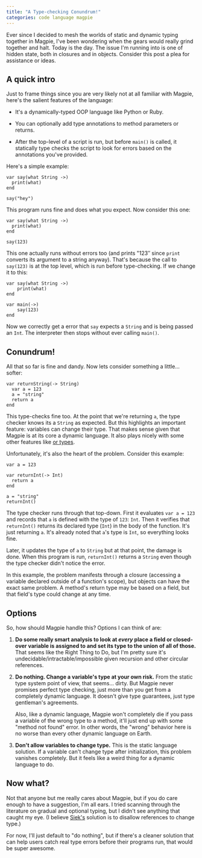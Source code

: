 ```yaml
---
title: "A Type-checking Conundrum!"
categories: code language magpie
---
```


Ever since I decided to mesh the worlds of static and dynamic typing together in
Magpie, I've been wondering when the gears would really grind together and halt.
Today is the day. The issue I'm running into is one of hidden state, both in
closures and in objects. Consider this post a plea for assistance or ideas.

## A quick intro

Just to frame things since you are very likely not at all familiar with
Magpie, here's the salient features of the language:

*   It's a dynamically-typed OOP language like Python or Ruby.

*   You can optionally add type annotations to method parameters or returns.

*   After the top-level of a script is run, but before `main()` is called, it
    statically type checks the script to look for errors based on the
    annotations you've provided.

Here's a simple example:

```magpie
var say(what String ->)
  print(what)
end

say("hey")
```

This program runs fine and does what you expect. Now consider this one:

```magpie
var say(what String ->)
  print(what)
end

say(123)
```

This one actually runs without errors too (and prints "123″ since `print`
converts its argument to a string anyway). That's because the call to `say(123)`
is at the top level, which is run before type-checking. If we change it to this:

```magpie
var say(what String ->)
    print(what)
end

var main(->)
    say(123)
end
```

Now we correctly get a error that `say` expects a `String` and is being passed
an `Int`. The interpreter then stops without ever calling `main()`.

## Conundrum!

All that so far is fine and dandy. Now lets consider something a little...
softer:

```magpie
var returnString(-> String)
  var a = 123
  a = "string"
  return a
end
```

This type-checks fine too. At the point that we're returning `a`, the type
checker knows its a `String` as expected. But this highlights an important
feature: variables can change their type. That makes sense given that Magpie is
at its core a dynamic language. It also plays nicely with some other features
like [or types][].

[or types]: /2010/08/23/void-null-maybe-and-nothing/

Unfortunately, it's also the heart of the problem. Consider this example:

```magpie
var a = 123

var returnInt(-> Int)
  return a
end

a = "string"
returnInt()
```

The type checker runs through that top-down. First it evaluates `var a = 123`
and records that `a` is defined with the type of `123`: `Int`. Then it verifies
that `returnInt()` returns its declared type (`Int`) in the body of the
function. It's just returning `a`. It's already noted that `a`'s type is `Int`,
so everything looks fine.

Later, it updates the type of `a` to `String` but at that point, the damage is
done. When this program is run, `returnInt()` returns a `String` even though the
type checker didn't notice the error.

In this example, the problem manifests through a closure (accessing a variable
declared outside of a function's scope), but objects can have the exact same
problem. A method's return type may be based on a field, but that field's type
could change at any time.

## Options

So, how should Magpie handle this? Options I can think of are:

1.  **Do some really smart analysis to look at *every* place a field or
    closed-over variable is assigned to and set its type to the union of all of
    those.** That seems like the Right Thing to Do, but I'm pretty sure it's
    undecidable/intractable/impossible given recursion and other circular
    references.

2.  **Do nothing. Change a variable's type at your own risk.** From the static
    type system point of view, that seems... dirty. But Magpie never promises
    perfect type checking, just more than you get from a completely dynamic
    language. It doesn't give type guarantees, just type gentleman's agreements.

    Also, like a dynamic language, Magpie won't completely die if you pass a
    variable of the wrong type to a method, it'll just end up with some "method
    not found" error. In other words, the "wrong" behavior here is no worse than
    every other dynamic language on Earth.

3.  **Don't allow variables to change type.** This is the static language
    solution. If a variable can't change type after initialization, this problem
    vanishes completely. But it feels like a weird thing for a dynamic language
    to do.

## Now what?

Not that anyone but me really cares about Magpie, but if you do care enough to
have a suggestion, I'm all ears. I tried scanning through the literature on
gradual and optional typing, but I didn't see anything that caught my eye. (I
believe [Siek's][gradual] solution is to disallow references to change type.)

[gradual]: http://ecee.colorado.edu/~siek/gradualtyping.html

For now, I'll just default to "do nothing", but if there's a cleaner solution
that can help users catch real type errors before their programs run, that would
be super awesome.

